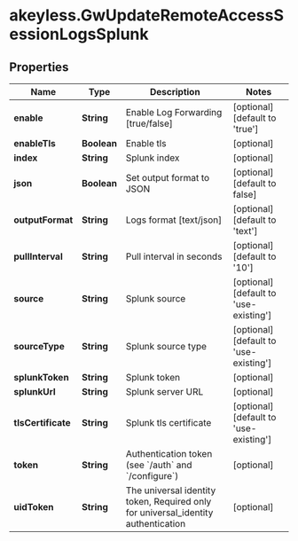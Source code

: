 # akeyless.GwUpdateRemoteAccessSessionLogsSplunk

## Properties

Name | Type | Description | Notes
------------ | ------------- | ------------- | -------------
**enable** | **String** | Enable Log Forwarding [true/false] | [optional] [default to &#39;true&#39;]
**enableTls** | **Boolean** | Enable tls | [optional] 
**index** | **String** | Splunk index | [optional] 
**json** | **Boolean** | Set output format to JSON | [optional] [default to false]
**outputFormat** | **String** | Logs format [text/json] | [optional] [default to &#39;text&#39;]
**pullInterval** | **String** | Pull interval in seconds | [optional] [default to &#39;10&#39;]
**source** | **String** | Splunk source | [optional] [default to &#39;use-existing&#39;]
**sourceType** | **String** | Splunk source type | [optional] [default to &#39;use-existing&#39;]
**splunkToken** | **String** | Splunk token | [optional] 
**splunkUrl** | **String** | Splunk server URL | [optional] 
**tlsCertificate** | **String** | Splunk tls certificate | [optional] [default to &#39;use-existing&#39;]
**token** | **String** | Authentication token (see &#x60;/auth&#x60; and &#x60;/configure&#x60;) | [optional] 
**uidToken** | **String** | The universal identity token, Required only for universal_identity authentication | [optional] 


